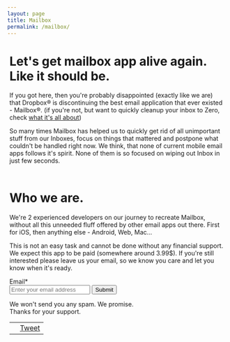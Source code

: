 ```yaml
---
layout: page
title: Mailbox
permalink: /mailbox/
---
```


  <div class="page-content post-content" style="margin-left: 5px; margin-right: 5px;">
  <div>
    <h1>Let's get mailbox app alive again. Like it should be.</h1>
  <p>​If you got here, then you're probably disappointed (exactly like we are) that Dropbox® is discontinuing the best email application that ever existed - Mailbox®. (if you're not, but want to quickly cleanup your inbox to Zero, check <a href="/about">what it's all about</a>)
</p><p>
So many times Mailbox has helped us to quickly get rid of all unimportant stuff from our Inboxes, focus on things that mattered and postpone what couldn't be handled right now. We think, that none of current mobile email apps follows it's spirit. None of them is so focused on wiping out Inbox in just few seconds.</p>
</div>
<div style="margin-top: 60px;">
<h1>Who we are.</h1>
<p>
We're 2 experienced developers on our journey to recreate Mailbox, without all this unneeded fluff offered by other email apps out there. First for iOS, then anything else - Android, Web, Mac...​
</p>
<p>
​​This is not an easy task and cannot be done without any financial support. We expect this app to be paid (somewhere around 3.99$). If you're still interested please leave us your email, so we know you care and let you know when it's ready.
</p>
</div>
<div class="email-form">
<form action="https://docs.google.com/forms/d/1D3b-eK8GzMmofru08ncKm_TKU4OEoL1JQ0YgsisOFk8/formResponse?embedded=true" method="POST" id="ss-form" target="_self" onsubmit="">
<div>Email<span class="asterisk">*</span></div>
<div><input type="email" name="entry.186563952" id="entry_186563952" dsize="30" required placeholder="Enter your email address">

<input type="hidden" name="draftResponse" value="[,,&quot;-6278033538162919265&quot;]">
<input type="hidden" name="pageHistory" value="0">
<input type="hidden" name="fvv" value="0">
<input type="hidden" name="fbzx" value="-6278033538162919265">
<input type="submit" name="submit" value="Submit" id="ss-submit" class="contact-submit">
</form>
</div>
<div style="margin-top: 5px;">
We won't send you any spam. We promise.<br>
​Thanks for your support.
</div>
<div class="social-share">
  <table>
    <tr>
      <td class="share-button">
        <div class="fb-share-button" data-href="http://www.mailbox2app.com/" data-layout="button"></div>
      </td>
      <td class="share-button"> <a href="https://twitter.com/share" class="twitter-share-button" data-text="Check out these guys trying to make #mailbox alive again!">Tweet</a>
      </td>
    </tr>
  </table>
  <script>
    ! function(d, s, id) {
      var js, fjs = d.getElementsByTagName(s)[0],
        p = /^http:/.test(d.location) ? 'http' : 'https';
      if (!d.getElementById(id)) {
        js = d.createElement(s);
        js.id = id;
        js.src = p + '://platform.twitter.com/widgets.js';
        fjs.parentNode.insertBefore(js, fjs);
      }
    }(document, 'script', 'twitter-wjs');
  </script>
</div>
</div>
</div>
